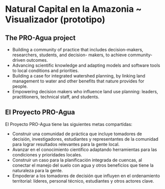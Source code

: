# Natural Capital en la Amazonia ~ Visualizador (prototipo)
## The PRO-Agua project

* Building a community of practice that includes decision-makers, researchers, students, and decision-
makers, to achieve community-driven outcomes.
* Advancing scientific knowledge and adapting models and software tools to local conditions and priorities.
* Building a case for integrated watershed planning, by linking land management to water and other benefits that nature provides for people.
* Empowering decision makers who influence land use planning: leaders, practitioners, technical staff, and students.


## El Proyecto PRO-Agua
El Proyecto PRO-Agua tiene las siguientes metas compartidas:

* Construir una comunidad de práctica que incluye tomadores de decisión, investigadores, estudiantes y
representantes de la comunidad para lograr resultados relevantes para la gente local.
* Avanzar en el conocimiento científico adaptando herramientas para las condiciones y prioridades locales.
* Construir un caso para la planificación integrada de cuencas, al conectar el manejo del suelo con agua y otros beneficios que tiene la naturaleza para la gente.
* Empoderar a los tomadores de decisión que influyen en el ordenamiento territorial: líderes, personal técnico, estudiantes y otros actores clave.
